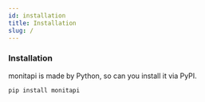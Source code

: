 ```yaml
---
id: installation
title: Installation
slug: /
---
```


### Installation
monitapi is made by Python, so can you install it via PyPI.

```shell
pip install monitapi
```
